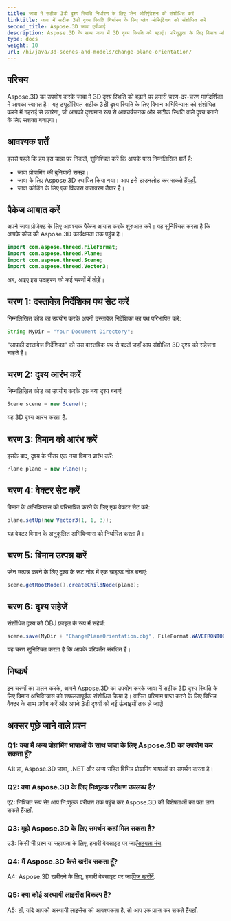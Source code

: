 ```yaml
---
title: जावा में सटीक 3डी दृश्य स्थिति निर्धारण के लिए प्लेन ओरिएंटेशन को संशोधित करें
linktitle: जावा में सटीक 3डी दृश्य स्थिति निर्धारण के लिए प्लेन ओरिएंटेशन को संशोधित करें
second_title: Aspose.3D जावा एपीआई
description: Aspose.3D के साथ जावा में 3D दृश्य स्थिति को बढ़ाएं। परिशुद्धता के लिए विमान अभिविन्यास को संशोधित करें। मनोरम दृश्य अनुभव के लिए अभी डाउनलोड करें।
type: docs
weight: 10
url: /hi/java/3d-scenes-and-models/change-plane-orientation/
---
```

## परिचय

Aspose.3D का उपयोग करके जावा में 3D दृश्य स्थिति को बढ़ाने पर हमारी चरण-दर-चरण मार्गदर्शिका में आपका स्वागत है। यह ट्यूटोरियल सटीक 3डी दृश्य स्थिति के लिए विमान अभिविन्यास को संशोधित करने में गहराई से उतरेगा, जो आपको दृश्यमान रूप से आश्चर्यजनक और सटीक स्थिति वाले दृश्य बनाने के लिए सशक्त बनाएगा।

## आवश्यक शर्तें

इससे पहले कि हम इस यात्रा पर निकलें, सुनिश्चित करें कि आपके पास निम्नलिखित शर्तें हैं:

- जावा प्रोग्रामिंग की बुनियादी समझ।
-  जावा के लिए Aspose.3D स्थापित किया गया। आप इसे डाउनलोड कर सकते हैं[यहाँ](https://releases.aspose.com/3d/java/).
- जावा कोडिंग के लिए एक विकास वातावरण तैयार है।

## पैकेज आयात करें

अपने जावा प्रोजेक्ट के लिए आवश्यक पैकेज आयात करके शुरुआत करें। यह सुनिश्चित करता है कि आपके कोड की Aspose.3D कार्यक्षमता तक पहुंच है। 

```java
import com.aspose.threed.FileFormat;
import com.aspose.threed.Plane;
import com.aspose.threed.Scene;
import com.aspose.threed.Vector3;
```

अब, आइए इस उदाहरण को कई चरणों में तोड़ें।

## चरण 1: दस्तावेज़ निर्देशिका पथ सेट करें

निम्नलिखित कोड का उपयोग करके अपनी दस्तावेज़ निर्देशिका का पथ परिभाषित करें:

```java
String MyDir = "Your Document Directory";
```

"आपकी दस्तावेज़ निर्देशिका" को उस वास्तविक पथ से बदलें जहाँ आप संशोधित 3D दृश्य को सहेजना चाहते हैं।

## चरण 2: दृश्य आरंभ करें

निम्नलिखित कोड का उपयोग करके एक नया दृश्य बनाएं:

```java
Scene scene = new Scene();
```

यह 3D दृश्य आरंभ करता है.

## चरण 3: विमान को आरंभ करें

इसके बाद, दृश्य के भीतर एक नया विमान प्रारंभ करें:

```java
Plane plane = new Plane();
```

## चरण 4: वेक्टर सेट करें

विमान के अभिविन्यास को परिभाषित करने के लिए एक वेक्टर सेट करें:

```java
plane.setUp(new Vector3(1, 1, 3));
```

यह वेक्टर विमान के अनुकूलित अभिविन्यास को निर्धारित करता है।

## चरण 5: विमान उत्पन्न करें

प्लेन उत्पन्न करने के लिए दृश्य के रूट नोड में एक चाइल्ड नोड बनाएं:

```java
scene.getRootNode().createChildNode(plane);
```

## चरण 6: दृश्य सहेजें

संशोधित दृश्य को OBJ फ़ाइल के रूप में सहेजें:

```java
scene.save(MyDir + "ChangePlaneOrientation.obj", FileFormat.WAVEFRONTOBJ);
```

यह चरण सुनिश्चित करता है कि आपके परिवर्तन संरक्षित हैं।

## निष्कर्ष

इन चरणों का पालन करके, आपने Aspose.3D का उपयोग करके जावा में सटीक 3D दृश्य स्थिति के लिए विमान अभिविन्यास को सफलतापूर्वक संशोधित किया है। वांछित परिणाम प्राप्त करने के लिए विभिन्न वैक्टर के साथ प्रयोग करें और अपने 3डी दृश्यों को नई ऊंचाइयों तक ले जाएं!


## अक्सर पूछे जाने वाले प्रश्न

### Q1: क्या मैं अन्य प्रोग्रामिंग भाषाओं के साथ जावा के लिए Aspose.3D का उपयोग कर सकता हूँ?

A1: हां, Aspose.3D जावा, .NET और अन्य सहित विभिन्न प्रोग्रामिंग भाषाओं का समर्थन करता है।

### Q2: क्या Aspose.3D के लिए निःशुल्क परीक्षण उपलब्ध है?

ए2: निश्चित रूप से! आप नि:शुल्क परीक्षण तक पहुंच कर Aspose.3D की विशेषताओं का पता लगा सकते हैं[यहाँ](https://releases.aspose.com/).

### Q3: मुझे Aspose.3D के लिए समर्थन कहां मिल सकता है?

 उ3: किसी भी प्रश्न या सहायता के लिए, हमारी वेबसाइट पर जाएँ[सहयता मंच](https://forum.aspose.com/c/3d/18).

### Q4: मैं Aspose.3D कैसे खरीद सकता हूँ?

 A4: Aspose.3D खरीदने के लिए, हमारी वेबसाइट पर जाएँ[पेज खरीदें](https://purchase.aspose.com/buy).

### Q5: क्या कोई अस्थायी लाइसेंस विकल्प है?

 A5: हाँ, यदि आपको अस्थायी लाइसेंस की आवश्यकता है, तो आप एक प्राप्त कर सकते हैं[यहाँ](https://purchase.aspose.com/temporary-license/).